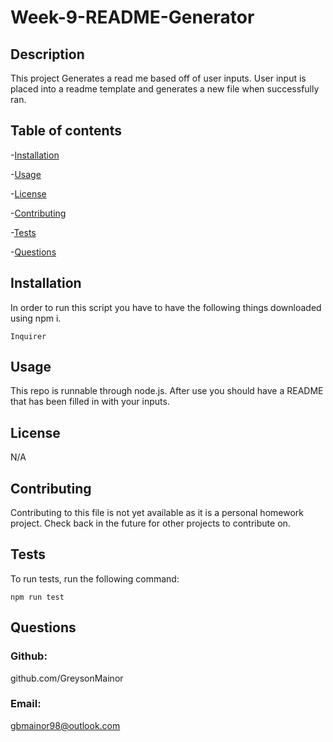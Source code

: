 # Week-9-README-Generator

## Description
This project Generates a read me based off of user inputs.  User input is placed into a readme template and generates a new file when successfully ran.


 ## Table of contents

-[Installation](#installation)

-[Usage](#usage)

-[License](#license)

-[Contributing](#contributing)

-[Tests](#tests)

-[Questions](#questions)

## Installation

In order to run this script you have to have the following things downloaded using npm i.
```
Inquirer
```

## Usage

This repo is runnable through node.js.  After use you should have a README that has been filled in with your inputs.

## License

N/A


## Contributing
Contributing to this file is not yet available as it is a personal homework project.  Check back in the future for other projects to contribute on.

## Tests

To run tests, run the following command:

```
npm run test
```

## Questions

### Github:
github.com/GreysonMainor

### Email:
gbmainor98@outlook.com
  